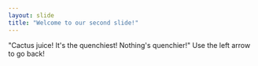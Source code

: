 ```yaml
---
layout: slide
title: "Welcome to our second slide!"
---
```

"Cactus juice! It's the quenchiest! Nothing's quenchier!"
Use the left arrow to go back!
